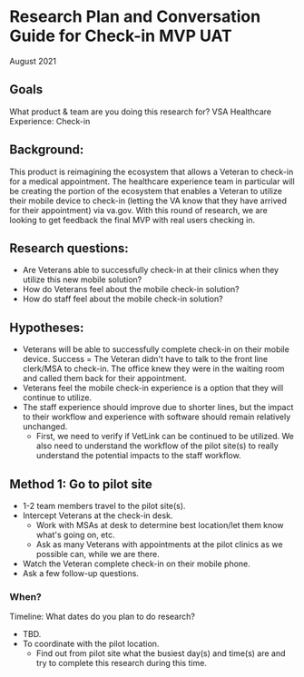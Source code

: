 # Research Plan and Conversation Guide for Check-in MVP UAT
August 2021

## Goals
What product & team are you doing this research for?
VSA Healthcare Experience: Check-in

## Background:
This product is reimagining the ecosystem that allows a Veteran to check-in for a medical appointment. The healthcare experience team in particular will be creating the portion of the ecosystem that enables a Veteran to utilize their mobile device to check-in (letting the VA know that they have arrived for their appointment) via va.gov. With this round of research, we are looking to get feedback the final MVP with real users checking in.

## Research questions:
- Are Veterans able to successfully check-in at their clinics when they utilize this new mobile solution?
- How do Veterans feel about the mobile check-in solution?
- How do staff feel about the mobile check-in solution?

## Hypotheses:
- Veterans will be able to successfully complete check-in on their mobile device. Success = The Veteran didn't have to talk to the front line clerk/MSA to check-in. The office knew they were in the waiting room and called them back for their appointment.
- Veterans feel the mobile check-in experience is a option that they will continue to utilize.
- The staff experience should improve due to shorter lines, but the impact to their workflow and experience with software should remain relatively unchanged.
  - First, we need to verify if VetLink can be continued to be utilized. We also need to understand the workflow of the pilot site(s) to really understand the potential impacts to the staff workflow.

## Method 1: Go to pilot site
- 1-2 team members travel to the pilot site(s).
- Intercept Veterans at the check-in desk.
  - Work with MSAs at desk to determine best location/let them know what's going on, etc.
  - Ask as many Veterans with appointments at the pilot clinics as we possible can, while we are there.
- Watch the Veteran complete check-in on their mobile phone.
- Ask a few follow-up questions.

### When?
Timeline: What dates do you plan to do research?
- TBD. 
- To coordinate with the pilot location.
  - Find out from pilot site what the busiest day(s) and time(s) are and try to complete this research during this time.
